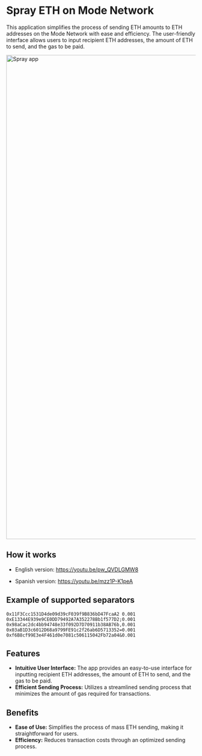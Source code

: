 # Spray ETH on Mode Network

This application simplifies the process of sending ETH amounts to ETH addresses on the Mode Network with ease and efficiency. The user-friendly interface allows users to input recipient ETH addresses, the amount of ETH to send, and the gas to be paid.

<img width="1284" alt="Spray app" src="https://github.com/wolfcito/mode-spray/assets/791301/89ce9e8c-26e1-4e7f-91a3-80239d738a2b">

## How it works

- English version: https://youtu.be/pw_QVDLGMW8

- Spanish version: https://youtu.be/mzz1P-K1peA

## Example of supported separators

```shell
0x11F3Ccc1531D4de09d39cF039f9B836bD47FcaA2 0.001
0xE13344E939e9CE0DD79492A7A352278Bb1f577D2;0.001
0x98aCac2dc4bb94748e33f092D7D70911b38AB76b,0.001
0x03aB1D3c6012D68a9799FE91c2f26ab6D5713352=0.001
0xf6B8cf99E3e4F461d0e7081c506115042Fb72a04&0.001
```

## Features

- **Intuitive User Interface:** The app provides an easy-to-use interface for inputting recipient ETH addresses, the amount of ETH to send, and the gas to be paid.
- **Efficient Sending Process:** Utilizes a streamlined sending process that minimizes the amount of gas required for transactions.

## Benefits

- **Ease of Use:** Simplifies the process of mass ETH sending, making it straightforward for users.
- **Efficiency:** Reduces transaction costs through an optimized sending process.

